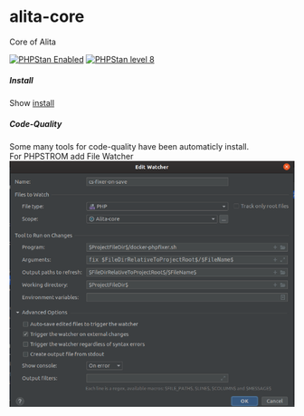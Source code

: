# alita-core
Core of Alita

<a href="https://phpstan.org/"><img src="https://img.shields.io/badge/PHPStan-enabled-brightgreen.svg?style=flat" alt="PHPStan Enabled"></a>
<a href="https://phpstan.org/"><img src="https://img.shields.io/badge/PHPStan-level 8-brightgreen.svg?style=flat" alt="PHPStan level 8"></a>


##### Install
Show [install](docs/INSTALL.md)

##### Code-Quality
Some many tools for code-quality have been automaticly install. \
For PHPSTROM add  File Watcher
![File Watcher](docs/img/cs-fixer.png)